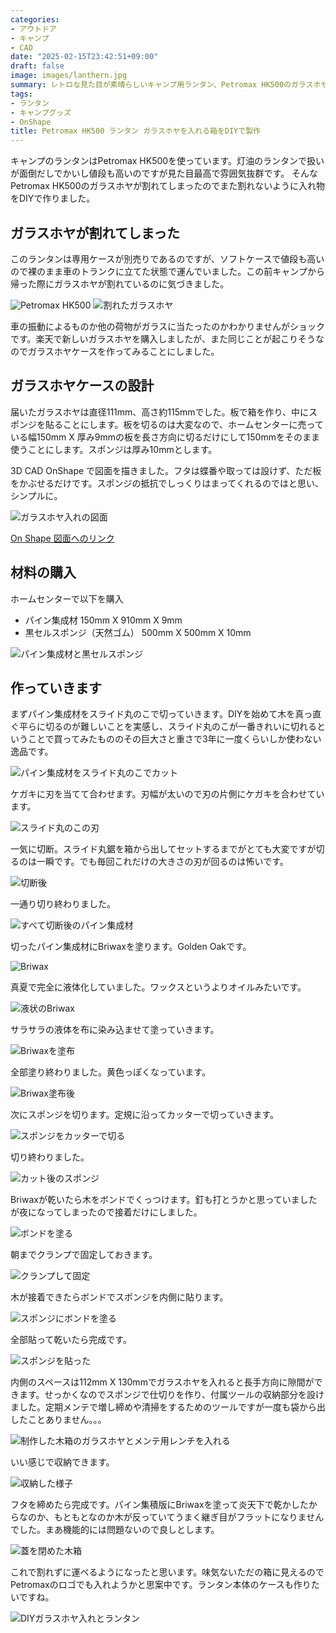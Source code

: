 ```yaml
---
categories:
- アウトドア
- キャンプ
- CAD
date: "2025-02-15T23:42:51+09:00"
draft: false
image: images/lanthern.jpg
summary: レトロな見た目が素晴らしいキャンプ用ランタン、Petromax HK500のガラスホヤが割れてしまいました。割れ防止にとDIYでガラスホヤの入れ物を作りました。
tags:
- ランタン
- キャンプグッズ
- OnShape
title: Petromax HK500 ランタン ガラスホヤを入れる箱をDIYで製作
---
```


キャンプのランタンはPetromax
HK500を使っています。灯油のランタンで扱いが面倒だしでかいし値段も高いのですが見た目最高で雰囲気抜群です。
そんなPetromax
HK500のガラスホヤが割れてしまったのでまた割れないように入れ物をDIYで作りました。

## ガラスホヤが割れてしまった

このランタンは専用ケースが別売りであるのですが、ソフトケースで値段も高いので裸のまま車のトランクに立てた状態で運んでいました。この前キャンプから帰った際にガラスホヤが割れているのに気づきました。

![Petromax HK500](./images/IMG_20200801_081206.jpg)
![割れたガラスホヤ](./images/IMG_20200801_081500.jpg)

車の振動によるものか他の荷物がガラスに当たったのかわかりませんがショックです。楽天で新しいガラスホヤを購入しましたが、また同じことが起こりそうなのでガラスホヤケースを作ってみることにしました。

## ガラスホヤケースの設計

届いたガラスホヤは直径111mm、高さ約115mmでした。板で箱を作り、中にスポンジを貼ることにします。板を切るのは大変なので、ホームセンターに売っている幅150mm
X
厚み9mmの板を長さ方向に切るだけにして150mmをそのまま使うことにします。スポンジは厚み10mmとします。

3D CAD OnShape
で図面を描きました。フタは蝶番や取っては設けず、ただ板をかぶせるだけです。スポンジの抵抗でしっくりはまってくれるのではと思い、シンプルに。

![ガラスホヤ入れの図面](./images/drawing.png)

[On Shape
図面へのリンク](https://cad.onshape.com/documents/8e301e7b6f7f484be1c783ac/w/cf59398cec014ba47f6ad914/e/9cc32d479eb6a30b8291e73e)

## 材料の購入

ホームセンターで以下を購入

-   パイン集成材 150mm X 910mm X 9mm
-   黒セルスポンジ（天然ゴム） 500mm X 500mm X 10mm

![パイン集成材と黒セルスポンジ](./images/IMG_20200808_155354.jpg)

## 作っていきます

まずパイン集成材をスライド丸のこで切っていきます。DIYを始めて木を真っ直ぐ平らに切るのが難しいことを実感し、スライド丸のこが一番きれいに切れるということで買ってみたもののその巨大さと重さで3年に一度くらいしか使わない逸品です。

![パイン集成材をスライド丸のこでカット](./images/IMG_20200808_155512.jpg)

ケガキに刃を当てて合わせます。刃幅が太いので刃の片側にケガキを合わせています。

![スライド丸のこの刃](./images/IMG_20200808_155626.jpg)

一気に切断。スライド丸鋸を箱から出してセットするまでがとても大変ですが切るのは一瞬です。でも毎回これだけの大きさの刃が回るのは怖いです。

![切断後](./images/IMG_20200808_155724.jpg)

一通り切り終わりました。

![すべて切断後のパイン集成材](./images/IMG_20200808_160937.jpg)

切ったパイン集成材にBriwaxを塗ります。Golden Oakです。

![Briwax](./images/IMG_20200811_083801.jpg)

真夏で完全に液体化していました。ワックスというよりオイルみたいです。

![液状のBriwax](./images/IMG_20200811_084203.jpg)

サラサラの液体を布に染み込ませて塗っていきます。

![Briwaxを塗布](./images/IMG_20200811_084219.jpg)

全部塗り終わりました。黄色っぽくなっています。

![Briwax塗布後](./images/IMG_20200811_084750.jpg)

次にスポンジを切ります。定規に沿ってカッターで切っていきます。

![スポンジをカッターで切る](./images/IMG_20200811_204513.jpg)

切り終わりました。

![カット後のスポンジ](./images/IMG_20200811_211432.jpg)

Briwaxが乾いたら木をボンドでくっつけます。釘も打とうかと思っていましたが夜になってしまったので接着だけにしました。

![ボンドを塗る](./images/IMG_20200811_213529.jpg)

朝までクランプで固定しておきます。

![クランプして固定](./images/IMG_20200811_212918.jpg)

木が接着できたらボンドでスポンジを内側に貼ります。

![スポンジにボンドを塗る](./images/IMG_20200812_071750.jpg)

全部貼って乾いたら完成です。

![スポンジを貼った](./images/IMG_20200812_072612.jpg)

内側のスペースは112mm X
130mmでガラスホヤを入れると長手方向に隙間ができます。せっかくなのでスポンジで仕切りを作り、付属ツールの収納部分を設けました。定期メンテで増し締めや清掃をするためのツールですが一度も袋から出したことありません。。。

![制作した木箱のガラスホヤとメンテ用レンチを入れる](./images/IMG_20200813_071244.jpg)

いい感じで収納できます。

![収納した様子](./images/IMG_20200813_071305.jpg)

フタを締めたら完成です。パイン集積版にBriwaxを塗って炎天下で乾かしたからなのか、もともとなのか木が反っていてうまく継ぎ目がフラットになりませんでした。まあ機能的には問題ないので良しとします。

![蓋を閉めた木箱](./images/IMG_20200813_071332.jpg)

これで割れずに運べるようになったと思います。味気ないただの箱に見えるのでPetromaxのロゴでも入れようかと思案中です。ランタン本体のケースも作りたいですね。

![DIYガラスホヤ入れとランタン](./images/DSCF0119.jpg)
